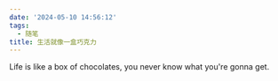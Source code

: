 ```yaml
---
date: '2024-05-10 14:56:12'
tags:
  - 随笔
title: 生活就像一盒巧克力
---
```


Life is like a box of chocolates, you never know what you're gonna get.

